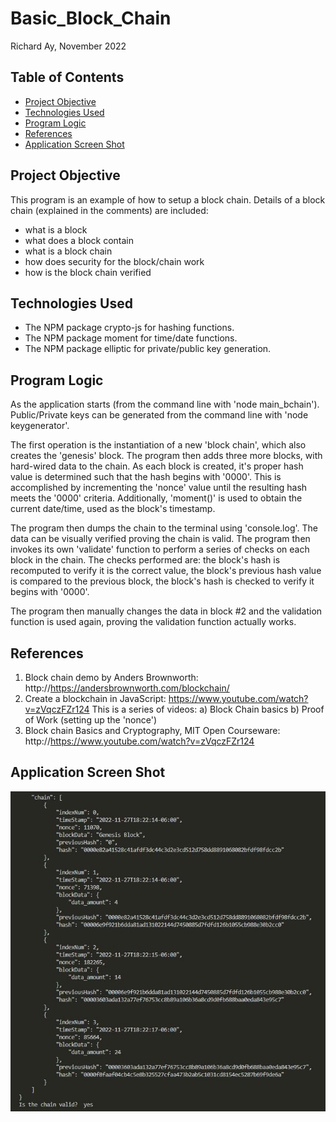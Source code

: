 # Basic_Block_Chain


Richard Ay, November 2022

## Table of Contents
* [Project Objective](#project-objective)
* [Technologies Used](#technologies-used)
* [Program Logic](#program-logic)
* [References](#references)
* [Application Screen Shot](#application-screen-shot)


## Project Objective
This program is an example of how to setup a block chain.  Details of a block chain (explained in the comments) are included:
- what is a block
- what does a block contain
- what is a block chain
- how does security for the block/chain work
- how is the block chain verified

## Technologies Used
* The NPM package crypto-js for hashing functions.
* The NPM package moment for time/date functions.
* The NPM package elliptic for private/public key generation.

## Program Logic
As the application starts (from the command line with 'node main_bchain').
Public/Private keys can be generated from the command line with 'node keygenerator'.

The first operation is the instantiation of a new 'block chain', which also creates the 'genesis' block.  The program then adds three more blocks, with hard-wired data to the chain.  As each block is created, it's proper hash value is determined such that the hash begins with '0000'.  This is accomplished by incrementing the 'nonce' value until the resulting hash meets the '0000' criteria.  Additionally, 'moment()' is used to obtain the current date/time, used as the block's timestamp.

The program then dumps the chain to the terminal using 'console.log'.  The data can be visually verified proving the chain is valid.  The program then invokes its own 'validate' function to perform a series of checks on each block in the chain.  The checks performed are: the block's hash is recomputed to verify it is the correct value, the block's previous hash value is compared to the previous block, the block's hash is checked to verify it begins with '0000'.

The program then manually changes the data in block #2 and the validation function is used again, proving the validation function actually works.

## References
1) Block chain demo by Anders Brownworth: http://https://andersbrownworth.com/blockchain/
2) Create a blockchain in JavaScript: https://www.youtube.com/watch?v=zVqczFZr124
   This is a series of videos:
   a) Block Chain basics
   b) Proof of Work (setting up the 'nonce')
3) Block chain Basics and Cryptography, MIT Open Courseware: http://https://www.youtube.com/watch?v=zVqczFZr124

## Application Screen Shot
![Basic_BChain Image](./block_chain.jpg)